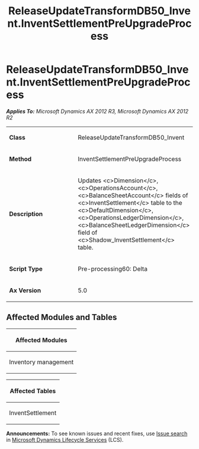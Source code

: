 ﻿---
title: ReleaseUpdateTransformDB50_Invent.InventSettlementPreUpgradeProcess
TOCTitle: ReleaseUpdateTransformDB50_Invent.InventSettlementPreUpgradeProcess
ms:assetid: bba654d8-926e-1a3f-817e-8a43270c3b9e
ms:mtpsurl: https://msdn.microsoft.com/en-us/library/JJ686627(v=AX.60)
ms:contentKeyID: 49710835
ms.date: 05/18/2015
mtps_version: v=AX.60
---

# ReleaseUpdateTransformDB50\_Invent.InventSettlementPreUpgradeProcess 


_**Applies To:** Microsoft Dynamics AX 2012 R3, Microsoft Dynamics AX 2012 R2_

<table>
<colgroup>
<col style="width: 50%" />
<col style="width: 50%" />
</colgroup>
<tbody>
<tr class="odd">
<td><p><strong>Class</strong></p></td>
<td><p>ReleaseUpdateTransformDB50_Invent</p></td>
</tr>
<tr class="even">
<td><p><strong>Method</strong></p></td>
<td><p>InventSettlementPreUpgradeProcess</p></td>
</tr>
<tr class="odd">
<td><p><strong>Description</strong></p></td>
<td><p>Updates &lt;c&gt;Dimension&lt;/c&gt;, &lt;c&gt;OperationsAccount&lt;/c&gt;, &lt;c&gt;BalanceSheetAccount&lt;/c&gt; fields of &lt;c&gt;InventSettlement&lt;/c&gt; table to the &lt;c&gt;DefaultDimension&lt;/c&gt;, &lt;c&gt;OperationsLedgerDimension&lt;/c&gt;, &lt;c&gt;BalanceSheetLedgerDimension&lt;/c&gt; field of &lt;c&gt;Shadow_InventSettlement&lt;/c&gt; table.</p></td>
</tr>
<tr class="even">
<td><p><strong>Script Type</strong></p></td>
<td><p>Pre-processing60: Delta</p></td>
</tr>
<tr class="odd">
<td><p><strong>Ax Version</strong></p></td>
<td><p>5.0</p></td>
</tr>
</tbody>
</table>


## Affected Modules and Tables

<table>
<colgroup>
<col style="width: 100%" />
</colgroup>
<thead>
<tr class="header">
<th><p>Affected Modules</p></th>
</tr>
</thead>
<tbody>
<tr class="odd">
<td><p>Inventory management</p></td>
</tr>
</tbody>
</table>


<table>
<colgroup>
<col style="width: 100%" />
</colgroup>
<thead>
<tr class="header">
<th><p>Affected Tables</p></th>
</tr>
</thead>
<tbody>
<tr class="odd">
<td><p>InventSettlement</p></td>
</tr>
</tbody>
</table>

  
**Announcements:** To see known issues and recent fixes, use [Issue search](http://go.microsoft.com/fwlink/?linkid=389258) in [Microsoft Dynamics Lifecycle Services](http://go.microsoft.com/fwlink/?linkid=306505) (LCS).

